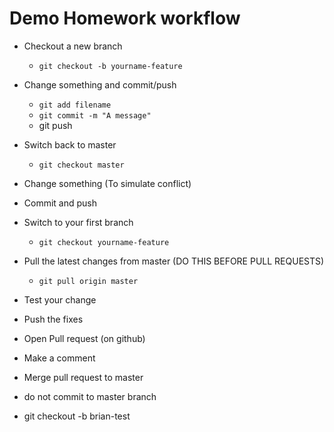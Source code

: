 # Demo Homework workflow

- Checkout a new branch
  - `git checkout -b yourname-feature`
- Change something and commit/push
    - `git add filename`
    - `git commit -m "A message"`
    - git push
- Switch back to master
    - `git checkout master` 
- Change something (To simulate conflict)
- Commit and push
- Switch to your first branch
    - `git checkout yourname-feature`   
- Pull the latest changes from master (DO THIS BEFORE PULL REQUESTS)
    - `git pull origin master` 
- Test your change
- Push the fixes
- Open Pull request (on github)
- Make a comment
- Merge pull request to master

- do not commit to master branch
- git checkout -b brian-test
